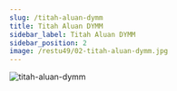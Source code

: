 ```yaml
---
slug: /titah-aluan-dymm
title: Titah Aluan DYMM
sidebar_label: Titah Aluan DYMM
sidebar_position: 2
image: /restu49/02-titah-aluan-dymm.jpg
---
```


![titah-aluan-dymm](/restu49/02-titah-aluan-dymm.jpg)